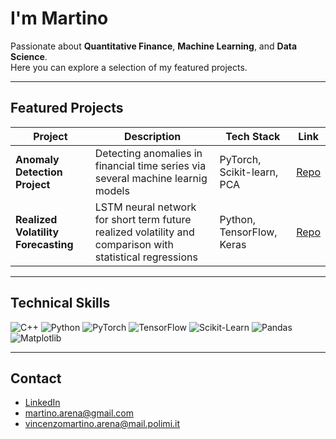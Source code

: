 # I'm Martino

Passionate about **Quantitative Finance**, **Machine Learning**, and **Data Science**.  
Here you can explore a selection of my featured projects.

---

## Featured Projects

| Project | Description | Tech Stack | Link |
|--------|-------------|-----------|------|
| **Anomaly Detection Project** | Detecting anomalies in financial time series via several machine learnig models | PyTorch, Scikit-learn, PCA | [ Repo](https://github.com/YOUR_USERNAME/REPO_NAME) |
| **Realized Volatility Forecasting** | LSTM neural network for short term future realized volatility and comparison with statistical regressions | Python, TensorFlow, Keras | [ Repo](https://github.com/YOUR_USERNAME/REPO_NAME) |

---

## Technical Skills

![C++](https://img.shields.io/badge/C%2B%2B-Programming-blue?logo=cplusplus)
![Python](https://img.shields.io/badge/Python-3.10-blue?logo=python)
![PyTorch](https://img.shields.io/badge/PyTorch-Deep%20Learning-orange?logo=pytorch)
![TensorFlow](https://img.shields.io/badge/TensorFlow-Machine%20Learning-orange?logo=tensorflow)
![Scikit-Learn](https://img.shields.io/badge/Scikit--Learn-ML-yellow?logo=scikitlearn)
![Pandas](https://img.shields.io/badge/Pandas-Data%20Analysis-purple?logo=pandas)
![Matplotlib](https://img.shields.io/badge/Matplotlib-Visualization-green?logo=matplotlib)

---

## Contact

- [LinkedIn](https://www.linkedin.com/in/vincenzo-martino-arena/)  
- martino.arena@gmail.com
- vincenzomartino.arena@mail.polimi.it  

